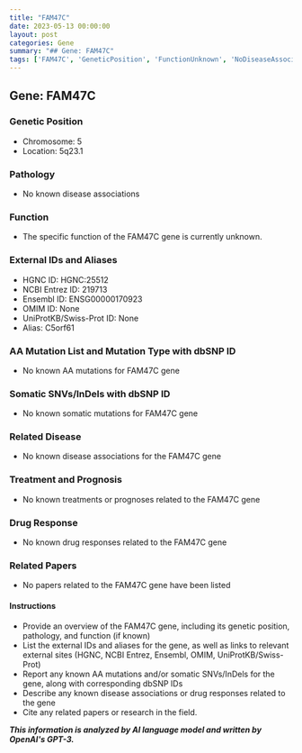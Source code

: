 ```yaml
---
title: "FAM47C"
date: 2023-05-13 00:00:00
layout: post
categories: Gene
summary: "## Gene: FAM47C"
tags: ['FAM47C', 'GeneticPosition', 'FunctionUnknown', 'NoDiseaseAssociations', 'ExternalIDs', 'NoKnownMutations', 'NoTreatmentOrPrognosis', 'NoDrugResponse']
---
```


## Gene: FAM47C

### Genetic Position
- Chromosome: 5
- Location: 5q23.1

### Pathology
- No known disease associations

### Function
- The specific function of the FAM47C gene is currently unknown.

### External IDs and Aliases
- HGNC ID: HGNC:25512
- NCBI Entrez ID: 219713
- Ensembl ID: ENSG00000170923
- OMIM ID: None
- UniProtKB/Swiss-Prot ID: None
- Alias: C5orf61

### AA Mutation List and Mutation Type with dbSNP ID
- No known AA mutations for FAM47C gene

### Somatic SNVs/InDels with dbSNP ID
- No known somatic mutations for FAM47C gene

### Related Disease
- No known disease associations for the FAM47C gene

### Treatment and Prognosis
- No known treatments or prognoses related to the FAM47C gene

### Drug Response
- No known drug responses related to the FAM47C gene

### Related Papers
- No papers related to the FAM47C gene have been listed

#### Instructions
- Provide an overview of the FAM47C gene, including its genetic position, pathology, and function (if known)
- List the external IDs and aliases for the gene, as well as links to relevant external sites (HGNC, NCBI Entrez, Ensembl, OMIM, UniProtKB/Swiss-Prot)
- Report any known AA mutations and/or somatic SNVs/InDels for the gene, along with corresponding dbSNP IDs
- Describe any known disease associations or drug responses related to the gene
- Cite any related papers or research in the field.

**_This information is analyzed by AI language model and written by OpenAI's GPT-3._**